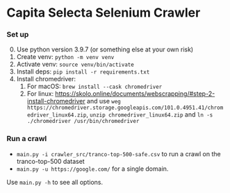 # Capita Selecta Selenium Crawler

### Set up

0. Use python version 3.9.7 (or something else at your own risk)
1. Create venv: `python -m venv venv`
2. Activate venv: `source venv/bin/activate`
3. Install deps: `pip install -r requirements.txt`
4. Install chromedriver:
   1. For macOS: `brew install --cask chromedriver`
   2. For linux: https://skolo.online/documents/webscrapping/#step-2-install-chromedriver and use `weg https://chromedriver.storage.googleapis.com/101.0.4951.41/chromedriver_linux64.zip`, `unzip chromedriver_linux64.zip` and `ln -s ./chromedriver /usr/bin/chromedriver`


### Run a crawl
- `main.py -i crawler_src/tranco-top-500-safe.csv` to run a crawl on the tranco-top-500 dataset
- `main.py -u https://google.com/` for a single domain.

Use `main.py -h` to see all options.
